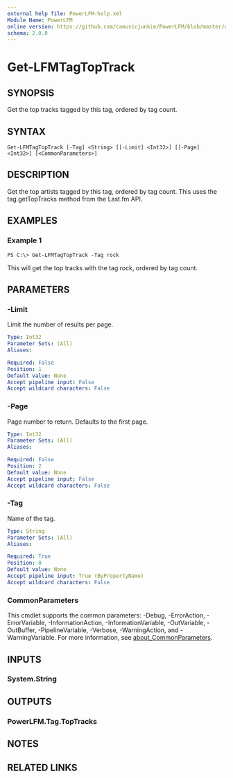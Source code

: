 ```yaml
---
external help file: PowerLFM-help.xml
Module Name: PowerLFM
online version: https://github.com/camusicjunkie/PowerLFM/blob/master/docs/Get-LFMTagTopTrack.md
schema: 2.0.0
---
```


# Get-LFMTagTopTrack

## SYNOPSIS
Get the top tracks tagged by this tag, ordered by tag count.

## SYNTAX

```
Get-LFMTagTopTrack [-Tag] <String> [[-Limit] <Int32>] [[-Page] <Int32>] [<CommonParameters>]
```

## DESCRIPTION
Get the top artists tagged by this tag, ordered by tag count.
This uses the tag.getTopTracks method from the Last.fm API.

## EXAMPLES

### Example 1
```
PS C:\> Get-LFMTagTopTrack -Tag rock
```

This will get the top tracks with the tag rock, ordered by tag count.

## PARAMETERS

### -Limit
Limit the number of results per page.

```yaml
Type: Int32
Parameter Sets: (All)
Aliases:

Required: False
Position: 1
Default value: None
Accept pipeline input: False
Accept wildcard characters: False
```

### -Page
Page number to return.
Defaults to the first page.

```yaml
Type: Int32
Parameter Sets: (All)
Aliases:

Required: False
Position: 2
Default value: None
Accept pipeline input: False
Accept wildcard characters: False
```

### -Tag
Name of the tag.

```yaml
Type: String
Parameter Sets: (All)
Aliases:

Required: True
Position: 0
Default value: None
Accept pipeline input: True (ByPropertyName)
Accept wildcard characters: False
```

### CommonParameters
This cmdlet supports the common parameters: -Debug, -ErrorAction, -ErrorVariable, -InformationAction, -InformationVariable, -OutVariable, -OutBuffer, -PipelineVariable, -Verbose, -WarningAction, and -WarningVariable. For more information, see [about_CommonParameters](http://go.microsoft.com/fwlink/?LinkID=113216).

## INPUTS

### System.String
## OUTPUTS

### PowerLFM.Tag.TopTracks
## NOTES

## RELATED LINKS
